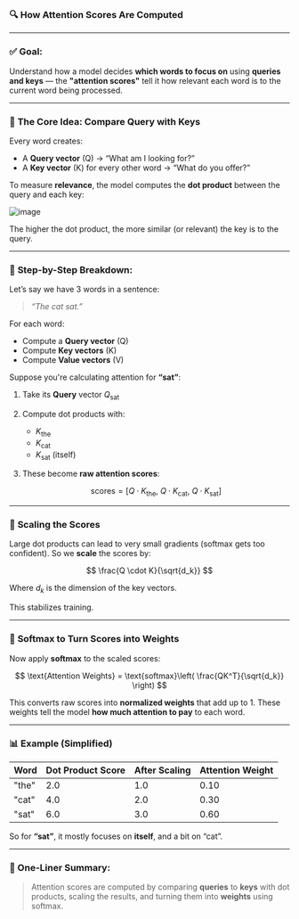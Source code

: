### 🔍 **How Attention Scores Are Computed**

---

### ✅ **Goal:**

Understand how a model decides **which words to focus on** using **queries and keys** — the **"attention scores"** tell it how relevant each word is to the current word being processed.

---

### 🧠 **The Core Idea: Compare Query with Keys**

Every word creates:

* A **Query vector** (Q) → “What am I looking for?”
* A **Key vector** (K) for every other word → “What do you offer?”

To measure **relevance**, the model computes the **dot product** between the query and each key:

![image](https://github.com/user-attachments/assets/d0a45b5b-606f-494d-84f4-2f338f72f034)

The higher the dot product, the more similar (or relevant) the key is to the query.

---

### 🔢 **Step-by-Step Breakdown:**

Let’s say we have 3 words in a sentence:

> *“The cat sat.”*

For each word:

* Compute a **Query vector** (Q)
* Compute **Key vectors** (K)
* Compute **Value vectors** (V)

Suppose you're calculating attention for **“sat”**:

1. Take its **Query** vector $Q_{\text{sat}}$

2. Compute dot products with:

   * $K_{\text{the}}$
   * $K_{\text{cat}}$
   * $K_{\text{sat}}$ (itself)

3. These become **raw attention scores**:

   $$
   \text{scores} = [Q \cdot K_{\text{the}},\ Q \cdot K_{\text{cat}},\ Q \cdot K_{\text{sat}}]
   $$

---

### 🧮 **Scaling the Scores**

Large dot products can lead to very small gradients (softmax gets too confident). So we **scale** the scores by:

$$
\frac{Q \cdot K}{\sqrt{d_k}}
$$

Where $d_k$ is the dimension of the key vectors.

This stabilizes training.

---

### 🔁 **Softmax to Turn Scores into Weights**

Now apply **softmax** to the scaled scores:

$$
\text{Attention Weights} = \text{softmax}\left( \frac{QK^T}{\sqrt{d_k}} \right)
$$

This converts raw scores into **normalized weights** that add up to 1.
These weights tell the model **how much attention to pay** to each word.

---

### 📊 **Example (Simplified)**

| Word  | Dot Product Score | After Scaling | Attention Weight |
| ----- | ----------------- | ------------- | ---------------- |
| "the" | 2.0               | 1.0           | 0.10             |
| "cat" | 4.0               | 2.0           | 0.30             |
| "sat" | 6.0               | 3.0           | 0.60             |

So for **“sat”**, it mostly focuses on **itself**, and a bit on “cat”.

---

### 🧠 One-Liner Summary:

> Attention scores are computed by comparing **queries** to **keys** with dot products, scaling the results, and turning them into **weights** using softmax.
